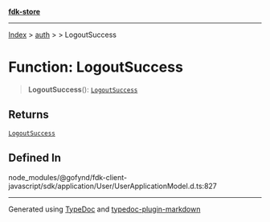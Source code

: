 [**fdk-store**](../../../README.md)
***

[Index](../../../API.md) > [auth](../../README.md) > [<internal>](../README.md) > LogoutSuccess

# Function: LogoutSuccess

> **LogoutSuccess**(): [`LogoutSuccess`](../type-aliases/type-alias.LogoutSuccess.md)

## Returns

[`LogoutSuccess`](../type-aliases/type-alias.LogoutSuccess.md)

## Defined In

node\_modules/@gofynd/fdk-client-javascript/sdk/application/User/UserApplicationModel.d.ts:827

***
Generated using [TypeDoc](https://typedoc.org/) and [typedoc-plugin-markdown](https://www.npmjs.com/package/typedoc-plugin-markdown)
